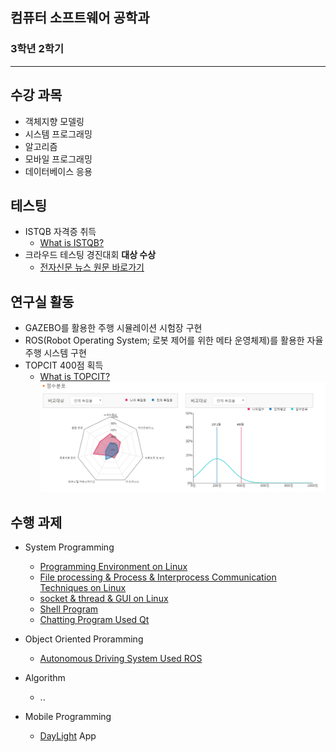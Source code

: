 ## 컴퓨터 소프트웨어 공학과
### 3학년 2학기

---

## 수강 과목
- 객체지향 모델링
- 시스템 프로그래밍
- 알고리즘
- 모바일 프로그래밍
- 데이터베이스 응용

## 테스팅
- ISTQB 자격증 취득
  - [What is ISTQB?](https://www.sten.or.kr/bbs/board.php?bo_table=sten_ist)
- 크라우드 테스팅 경진대회 **대상 수상**
  - [전자신문 뉴스 원문 바로가기](http://etnews.com/20191115000335)

## 연구실 활동
- GAZEBO를 활용한 주행 시뮬레이션 시험장 구현
- ROS(Robot Operating System; 로봇 제어를 위한 메타 운영체제)를 활용한 자율 주행 시스템 구현
- TOPCIT 400점 획득
  - [What is TOPCIT?](https://www.topcit.or.kr/info/overview/overview.do)
  ![TOPCIT](./TOPCIT.PNG)


## 수행 과제
- System Programming
  - [Programming Environment on Linux](https://github.com/yongjjang/Lab3)
  - [File processing & Process & Interprocess Communication Techniques on Linux](https://github.com/yongjjang/Lab3)
  - [socket & thread & GUI on Linux](https://github.com/yongjjang/Lab4)
  - [Shell Program](https://github.com/yongjjang/Shell-Program)
  - [Chatting Program Used Qt](https://github.com/yongjjang/Chatting-Program)

- Object Oriented Proramming
  - [Autonomous Driving System Used ROS](https://github.com/yongjjang/Autonomous-Driving-Car)
- Algorithm
  - ..
- Mobile Programming
  - [DayLight](https://github.com/InhwanJeong/DayLight) App
